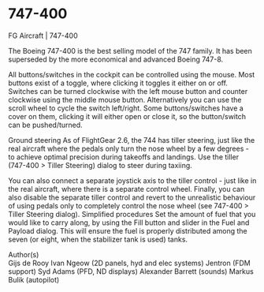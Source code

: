 # 747-400
FG Aircraft | 747-400

The Boeing 747-400 is the best selling model of the 747 family. 
It has been superseded by the more economical and advanced Boeing 747-8.

All buttons/switches in the cockpit can be controlled using the mouse. 
Most buttons exist of a toggle, where clicking it toggles it either on or off. Switches can be turned clockwise with the left mouse button and counter clockwise using the middle mouse button.
Alternatively you can use the scroll wheel to cycle the switch left/right. Some buttons/switches have a cover on them, clicking it will either open or close it, so the button/switch can be pushed/turned.

Ground steering
As of FlightGear 2.6, the 744 has tiller steering, just like the real aircraft where the pedals only turn the nose wheel by a few degrees - to achieve optimal precision during takeoffs and landings. 
Use the tiller (747-400 > Tiller Steering) dialog to steer during taxiing.

You can also connect a separate joystick axis to the tiller control - just like in the real aircraft, where there is a separate control wheel.
Finally, you can also disable the separate tiller control and revert to the unrealistic behaviour of using pedals only to completely control the nose wheel (see 747-400 > Tiller Steering dialog).
Simplified procedures
Set the amount of fuel that you would like to carry along, by using the Fill button and slider in the Fuel and Payload dialog.
This will ensure the fuel is properly distributed among the seven (or eight, when the stabilizer tank is used) tanks.

Author(s)	
Gijs de Rooy
Ivan Ngeow (2D panels, hyd and elec systems)
Jentron (FDM support)
Syd Adams (PFD, ND displays)
Alexander Barrett (sounds)
Markus Bulik (autopilot)

